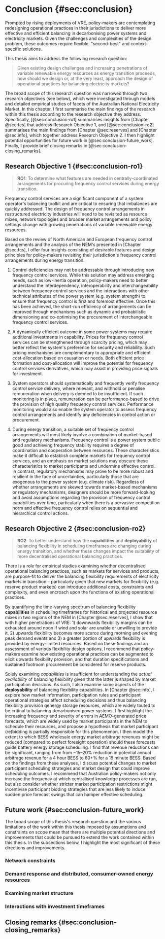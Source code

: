 # Conclusion {#sec:conclusion}

Prompted by rising deployments of VRE, policy-makers are contemplating redesigning operational practices in their jurisdictions to deliver more effective and efficient balancing in decarbonising power systems and electricity markets. Given the challenges and complexities of the design problem, these outcomes require flexible, "second-best" and context-specific solutions.

This thesis aims to address the following research question:

> Given existing design challenges and increasing penetrations of variable renewable energy resources as energy transition proceeds, how should we design or, at the very least, approach the design of operational practices for balancing electricity markets?

The broad scope of this research question was narrowed through two research objectives (see below), which were investigated through models and detailed empirical studies of facets of the Australian National Electricity Market. In this chapter, I first summarise the main findings of the research within this thesis according to the research objective they address. Specifically, [@sec:conclusion-ro1] summarises insights from [Chapter @sec:fcs] that address Research Objective 1, and [@sec:conclusion-ro2] summarises the main findings from [Chapter @sec:reserves] and [Chapter @sec:info], which together address Research Objective 2. I then highlight potential opportunities for future work in [@sec:conclusion-future_work]. Finally, I provide brief closing remarks in [@sec:conclusion-closing_remarks].

## Research Objective 1 {#sec:conclusion-ro1}

> **RO1**: To determine what features are needed in centrally-coordinated arrangements for procuring frequency control services during energy transition.

Frequency control services are a significant component of a system operator's balancing toolkit and are critical to ensuring that imbalances are quickly addressed. The design of frequency control arrangements in restructured electricity industries will need to be revisited as resource mixes, network topologies and broader market arrangements and policy settings change with growing penetrations of variable renewable energy resources.

Based on the review of North American and European frequency control arrangements and the analysis of the NEM's presented in [Chapter @sec:fcs], I offer four insights consisting of desirable features and design principles for policy-makers revisiting their jurisdiction's frequency control arrangements during energy transition:

1. Control deficiencies may not be addressable through introducing new frequency control services. While this solution may address emerging needs, such as low-inertia operation, policy-makers need to better understand the interdependency, interoperability and interchangeability between frequency control services and the interactions with other technical attributes of the power system (e.g. system strength) to ensure that frequency control is first and foremost effective. Once this has been achieved, the short-run efficiency of arrangements can be improved through mechanisms such as dynamic and probabilistic dimensioning and co-optimising the procurement of interchangeable frequency control services.

2. A dynamically efficient outcome in some power systems may require additional investments in capability. Prices for frequency control services can be strengthened through scarcity pricing, which may better reflect the system's preference for security and reliability. Such pricing mechanisms are complementary to appropriate and efficient cost-allocation based on causation or needs. Both efficient price formation and cost-allocation will improve the potential for frequency control services derivatives, which may assist in providing price signals for investment.

3. System operators should systematically and frequently verify frequency control service delivery, where relevant, and withhold or penalise remuneration when delivery is deemed to be insufficient. If such monitoring is in place, remuneration can be performance-based to drive the provision of high quality frequency control services. Performance monitoring would also enable the system operator to assess frequency control arrangements and identify any deficiencies in control action or procurement.

4. During energy transition, a suitable set of frequency control arrangements will most likely involve a combination of market-based and regulatory mechanisms. Frequency control is a power system public good and achieving frequency stability requires a degree of coordination and cooperation between resources. These characteristics make it difficult to establish complete markets for frequency control services, and an emphasis on market solutions may obscure these characteristics to market participants and undermine effective control. In contrast, regulatory mechanisms may prove to be more robust and resilient in the face of uncertainties, particularly those that are exogenous to the power system (e.g. climate risk). Regardless of whether arrangements are skewed towards market-based mechanisms or regulatory mechanisms, designers should be more forward-looking and avoid assumptions regarding the provision of frequency control capabilities over time, particularly when there is a pervasive competition norm and effective frequency control relies on sequential and hierarchical control actions.

## Research Objective 2 {#sec:conclusion-ro2}

> **RO2**: To better understand how the **capabilities** and **deployability** of balancing flexibility in scheduling timeframes are changing during energy transition, and whether these changes impact the suitability of more decentralised operational balancing practices.

There is a role for empirical studies examining whether decentralised operational balancing practices, such as markets for services and products, are purpose-fit to deliver the balancing flexibility requirements of electricity markets in transition – particularly given that new markets for flexibility (e.g. reserve product markets) can introduce additional costs, constraints and complexity, and even encroach upon the functions of existing operational practices.

By quantifying the time-varying spectrum of balancing flexibility **capabilities** in scheduling timeframes for historical and projected resource mixes in two regions of the NEM in [Chapter @sec:reserves], I show that with higher penetrations of VRE: 1) downwards flexibility margins can be exhausted around noon if wind and solar are unable or unwilling to provide it, 2) upwards flexibility becomes more scarce during morning and evening peak demand events and 3) a greater portion of upwards flexibility is provided by energy-limited resources. Based on these findings and an assessment of various flexibility design options, I recommend that policy-makers examine how existing operational practices can be augmented to elicit upwards flexibility provision, and that duration specifications and sustained footroom procurement be considered for reserve products.

Solely examining *capabilities* is insufficient for understanding the *actual availability* of balancing flexibility given that the latter is shaped by market participation decisions. As such, I also examine some aspects of the **deployability** of balancing flexibility capabilities. In [Chapter @sec:info], I explore how market information, participation rules and participant operational strategies affect scheduling decisions and thus balancing flexibility provision qenergy storage resources, which are widely touted to be critical to balancing decarbonised power systems. I first highlight the increasing frequency and severity of errors in AEMO-generated price forecasts, which are widely used by market participants in the NEM to schedule their resources, and propose a hypothesis that market participant (re)bidding is partially responsible for this phenomenon. I then model the extent to which BESS wholesale energy market arbitrage revenues might be reduced (compared to perfect foresight operation) should these forecasts guide battery energy storage scheduling. I find that revenue reductions can be significant, ranging from from ~15–20% reduction in potential annual arbitrage revenue for a 4 hour BESS to 60+% for a 15 minute BESS. Based on the findings from these analyses, I discuss potential changes to market participant scheduling strategies and market design that could improve scheduling outcomes. I recommend that Australian policy-makers not only increase the frequency at which centralised knowledge processes are run, but also consider whether stricter market participation restrictions might incentivise participant bidding strategies that are less likely to induce sudden price forecast swings that can hamper effective scheduling.

## Future work {#sec:conclusion-future_work}

The broad scope of this thesis's research question and the various limitations of the work within this thesis imposed by assumptions and constraints on scope  mean that there are multiple potential directions and improvements that could be pursued to extend the work contained within this thesis. In the subsections below, I highlight the most significant of these directions and improvements.

### Network constraints

### Demand response and distributed, consumer-owned energy resources

### Examining market structure

### Interactions with investment timeframes


## Closing remarks {#sec:conclusion-closing_remarks}



